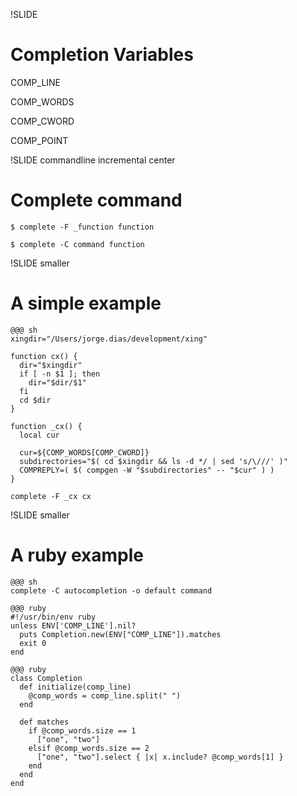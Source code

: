 !SLIDE

# Completion Variables #

COMP_LINE

COMP_WORDS

COMP_CWORD

COMP_POINT

!SLIDE commandline incremental center

# Complete command #

    $ complete -F _function function

    $ complete -C command function

!SLIDE smaller

# A simple example #

    @@@ sh
    xingdir="/Users/jorge.dias/development/xing"

    function cx() {
      dir="$xingdir"
      if [ -n $1 ]; then
        dir="$dir/$1"
      fi
      cd $dir
    }

    function _cx() {
      local cur

      cur=${COMP_WORDS[COMP_CWORD]}
      subdirectories="$( cd $xingdir && ls -d */ | sed 's/\///' )"
      COMPREPLY=( $( compgen -W "$subdirectories" -- "$cur" ) )
    }

    complete -F _cx cx

!SLIDE smaller
# A ruby example

    @@@ sh
    complete -C autocompletion -o default command

    @@@ ruby
    #!/usr/bin/env ruby
    unless ENV['COMP_LINE'].nil?
      puts Completion.new(ENV["COMP_LINE"]).matches
      exit 0
    end

    @@@ ruby
    class Completion
      def initialize(comp_line)
        @comp_words = comp_line.split(" ")
      end

      def matches
        if @comp_words.size == 1
          ["one", "two"]
        elsif @comp_words.size == 2
          ["one", "two"].select { |x| x.include? @comp_words[1] }
        end
      end
    end
